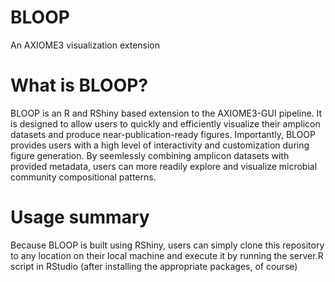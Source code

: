 # BLOOP
An AXIOME3 visualization extension

# What is BLOOP?
BLOOP is an R and RShiny based extension to the AXIOME3-GUI pipeline. It is designed to allow users to quickly and efficiently visualize their amplicon datasets and produce near-publication-ready figures. Importantly, BLOOP provides users with a high level of interactivity and customization during figure generation. By seemlessly combining amplicon datasets with provided metadata, users can more readily explore and visualize microbial community compositional patterns.

# Usage summary
Because BLOOP is built using RShiny, users can simply clone this repository to any location on their local machine and execute it by running the server.R script in RStudio (after installing the appropriate packages, of course)
